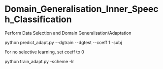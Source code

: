 # Domain_Generalisation_Inner_Speech_Classification

Perform Data Selection and Domain Generalisation/Adaptation

python predict_adapt.py --dgtrain --dgtest --coeff 1 -subj

For no selective learning, set coeff to 0

python train_adapt.py -scheme -lr
